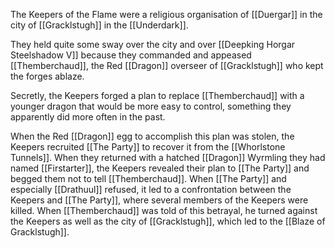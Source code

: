 The Keepers of the Flame were a religious organisation of [[Duergar]] in the city of [[Gracklstugh]] in the [[Underdark]].

They held quite some sway over the city and over [[Deepking Horgar Steelshadow V]] because they commanded and appeased [[Themberchaud]], the Red [[Dragon]] overseer of [[Gracklstugh]] who kept the forges ablaze.

Secretly, the Keepers forged a plan to replace [[Themberchaud]] with a younger dragon that would be more easy to control, something they apparently did more often in the past.

When the Red [[Dragon]] egg to accomplish this plan was stolen, the Keepers recruited [[The Party]] to recover it from the [[Whorlstone Tunnels]]. When they returned with a hatched [[Dragon]] Wyrmling they had named [[Firstarter]], the Keepers revealed their plan to [[The Party]] and begged them not to tell [[Themberchaud]]. When [[The Party]] and especially [[Drathuul]] refused, it led to a confrontation between the Keepers and [[The Party]], where several members of the Keepers were killed. When [[Themberchaud]] was told of this betrayal, he turned against the Keepers as well as the city of [[Gracklstugh]], which led to the [[Blaze of Gracklstugh]].
